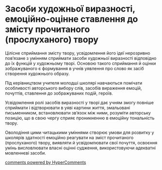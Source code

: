 <div id="hypercomments_widget" class="js-hypercomments-widget invisible"></div>

# Засоби художньої виразності, емоційно-оцінне ставлення до змісту прочитаного (прослуханого) твору

<p>Цілісне сприймання змісту твору, усвідомлення його ідеї нерозривно пов’язане з умінням сприймати засоби художньої виразності відповідно до їх функцій у художньому творі. Основою такого сприймання й оцінки зображуваного є формування в учнів уявлення про слово як засіб створення художнього образу.</p>
<p>Під керівництвом учителя молодші школярі навчаються помічати особливості авторського вибору слів, засобів вираження емоцій, почуттів, ставлення до зображуваних подій, героїв.</p>
<p>Усвідомлення ролі засобів виразності у творі дає учням змогу повніше сприймати і відтворювати в уяві картини життя, змальовані письменником, встановлювати зв’язок між ними, розуміти авторську позицію, що в свою чергу сприяє проникненню в емоційну тональність твору.</p>
<p>Оволодіння цими читацькими уміннями створює умови для розвитку у школярів здатності емоційно реагувати на зміст прочитаного (прослуханого) твору, виявляти й усвідомлювати свої почуття, освоєння умінь висловлювати власні оцінні судження, використовуючи адекватні мовленнєві засоби.</p>

<div class="js-hypercomments-container">
<a href="http://hypercomments.com" class="hc-link" title="comments widget">comments powered by HyperComments</a>
</div>